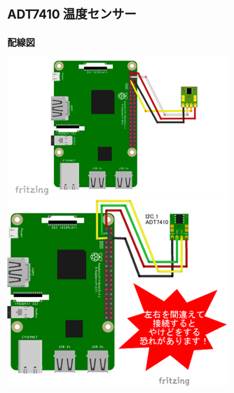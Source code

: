 # ADT7410 温度センサー

## 配線図

![配線図1](./schematic.png "schematic")
![配線図2](./schematic_warning.png "schematic")
